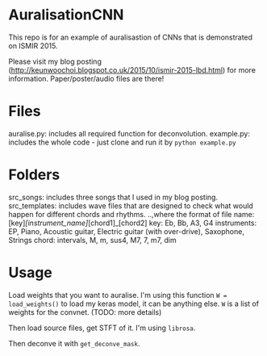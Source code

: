 # AuralisationCNN
This repo is for an example of auralisastion of CNNs that is demonstrated on ISMIR 2015.

Please visit my blog posting (http://keunwoochoi.blogspot.co.uk/2015/10/ismir-2015-lbd.html) for more information. Paper/poster/audio files are there!

# Files
auralise.py: includes all required function for deconvolution.
example.py: includes the whole code - just clone and run it by `python example.py`

# Folders
src_songs: includes three songs that I used in my blog posting.
src_templates: includes wave files that are designed to check what would happen for different chords and rhythms.
  ..,where the format of file name: [key]_[instrument_name]_[chord1]_[chord2]
    key: Eb, Bb, A3, G4
    instruments: EP, Piano, Acoustic guitar, Electric guitar (with over-drive), Saxophone, Strings
    chord: intervals, M, m, sus4, M7, 7, m7, dim

# Usage
Load weights that you want to auralise. I'm using this function
```W = load_weights()```
to load my keras model, it can be anything else.
`W` is a list of weights for the convnet. (TODO: more details)

Then load source files, get STFT of it. I'm using `librosa`.

Then deconve it with `get_deconve_mask`.


